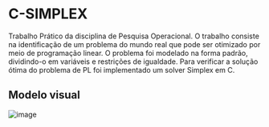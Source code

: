 # C-SIMPLEX

Trabalho Prático da disciplina de Pesquisa Operacional. O trabalho consiste na identificação de um problema do mundo real que pode ser otimizado por meio de programação linear. O problema foi modelado na forma padrão, dividindo-o em variáveis e restrições de igualdade. Para verificar a solução ótima do problema de PL foi implementado um solver Simplex em C.

## Modelo visual

![image](https://user-images.githubusercontent.com/59894662/136454590-c11de2c0-98af-4253-94a5-a2d5062f8e3f.png)

